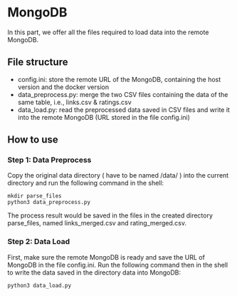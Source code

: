 # MongoDB

In this part, we offer all the files required to load data into the remote MongoDB.



## File structure

- config.ini: store the remote URL of the MongoDB, containing the host version and the docker version
- data_preprocess.py: merge the two CSV files containing the data of the same table, i.e., links.csv & ratings.csv
- data_load.py: read the preprocessed data saved in CSV files and write it into the remote MongoDB (URL stored in the file config.ini)



## How to use

### Step 1: Data Preprocess

Copy the original data directory ( have to be named /data/ ) into the current directory and run the following command in the shell:

```shell
mkdir parse_files
python3 data_preprocess.py
```

The process result would be saved in the files in the created directory parse_files, named links_merged.csv and rating_merged.csv.



### Step 2: Data Load

First, make sure the remote MongoDB is ready and save the URL of MongoDB in the file config.ini. Run the following command then in the shell to write the data saved in the directory data into MongoDB:

```shell
python3 data_load.py
```



